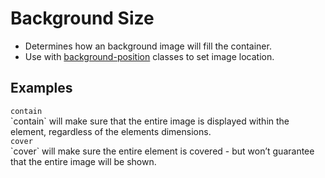# Background Size

- Determines how an background image will fill the container.
- Use with [background-position](#background-position) classes to set image location.

## Examples

<div class="pa3 ba b--gray-300 mb4">
    <div class="row">
        <div class="col s:w-1/2 mb3 s:mb0">
            <div class="h4 contain ba b--gray" style="background-image:url(https://placebear.com/420/320?image=2);background-repeat:no-repeat"></div>
            <code class="mt1 clipboard">contain</code>
            <div class-"tp-body-2">`contain` will make sure that the entire image is displayed within the element, regardless of the elements dimensions.</div>
        </div>
        <div class="col s:w-1/2">
            <div class="h4 cover ba b--gray" style="background-image:url(https://placebear.com/420/320?image=2);background-repeat:no-repeat"></div>
            <code class="mt1 clipboard">cover</code>
            <div class-"tp-body-2">`cover` will make sure the entire element is covered - but won’t guarantee that the entire image will be shown.</div>
        </div>
    </div>
</div>